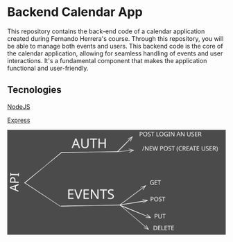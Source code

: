 # Backend Calendar App

This repository contains the back-end code of a calendar application created during Fernando Herrera's course. Through this repository, you will be able to manage both events and users. This backend code is the core of the calendar application, allowing for seamless handling of events and user interactions. It's a fundamental component that makes the application functional and user-friendly.


## Tecnologies
 [NodeJS]()

 [Express]()


![Structure](/public/structure.svg)